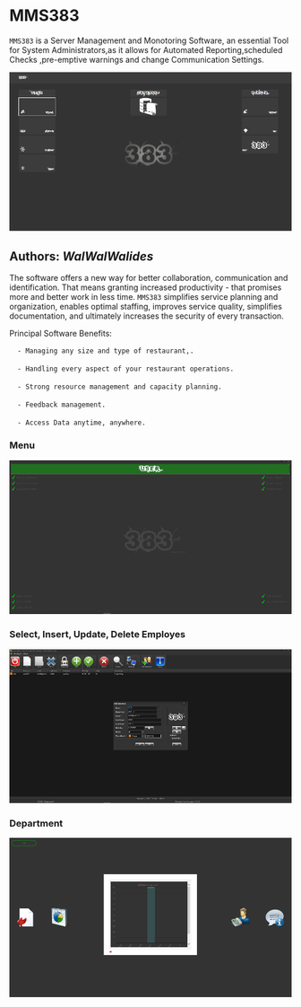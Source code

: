 # MMS383
`MMS383` is a Server Management and Monotoring Software, an essential Tool for System Administrators,as it allows for Automated Reporting,scheduled Checks ,pre-emptive warnings and change Communication Settings.

![](Img/MMS383_1.png)


**Authors:**  *WalWalWalides*
------

The software offers a new way for better collaboration, communication and identification. That means granting increased productivity - that promises more and better work in less time.
`MMS383` simplifies service planning and organization, enables optimal staffing, improves service quality, simplifies documentation, and ultimately increases the security of every transaction.



Principal Software Benefits:

      - Managing any size and type of restaurant,.

      - Handling every aspect of your restaurant operations.

      - Strong resource management and capacity planning.

      - Feedback management.
      
      - Access Data anytime, anywhere. 
      
      
 ### Menu
![](Img/MMS383_2.png)     


 ### Select, Insert, Update, Delete Employes
![](Img/MMS383_3.png)



 ### Department
![](Img/MMS383_4.png)


    


